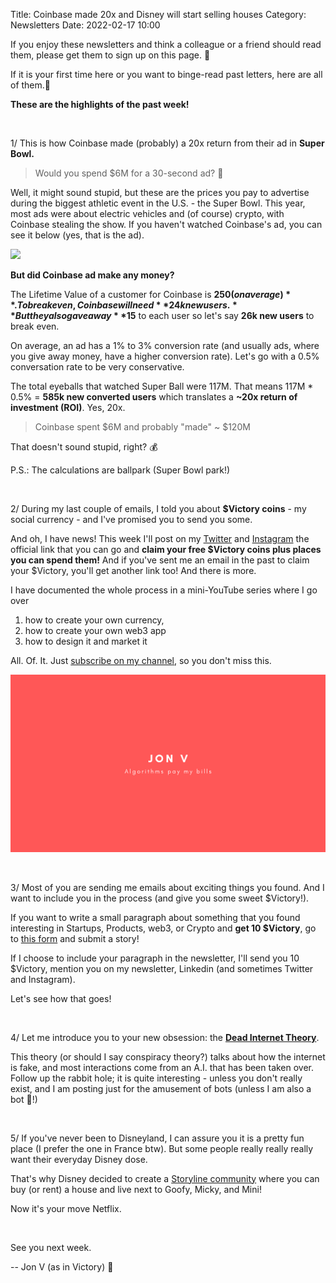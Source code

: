 Title: Coinbase made 20x and Disney will start selling houses
Category: Newsletters 
Date: 2022-02-17 10:00


If you enjoy these newsletters and think a colleague or a friend should read them, please get them to sign up on this page. 📝

If it is your first time here or you want to binge-read past letters, here are all of them.📰

**These are the highlights of the past week!**

<br>

1/ This is how Coinbase made (probably) a 20x return from their ad in **Super Bowl.**

> Would you spend $6M for a 30-second ad? 🤔

Well, it might sound stupid, but these are the prices you pay to advertise during the biggest athletic event in the U.S. - the Super Bowl. This year, most ads were about electric vehicles and (of course) crypto, with Coinbase stealing the show. If you haven't watched Coinbase's ad, you can see it below (yes, that is the ad).

![](https://sendfoxprod.b-cdn.net/media/eZLG9iVwUcCQ9v8RsjEaoJVD4V9oPv2a61QNsg8D16325)

**But did Coinbase ad make any money?**

The Lifetime Value of a customer for Coinbase is **$250 (on average)**. To break even, Coinbase will need **24k new users.** But they also gave away **$15** to each user so let's say **26k new users** to break even.

On average, an ad has a 1% to 3% conversion rate (and usually ads, where you give away money, have a higher conversion rate). Let's go with a 0.5% conversation rate to be very conservative.

The total eyeballs that watched Super Ball were 117M. That means 117M * 0.5% = **585k new converted users** which translates a **~20x return of investment (ROI)**. Yes, 20x.

> Coinbase spent $6M and probably "made" ~ $120M

That doesn't sound stupid, right? 💰

P.S.: The calculations are ballpark (Super Bowl park!)

<br>

2/ During my last couple of emails, I told you about **$Victory coins** - my social currency - and I've promised you to send you some.

And oh, I have news! This week I'll post on my [Twitter](https://twitter.com/jonromero) and [Instagram](https://www.instagram.com/jonvictory/) the official link that you can go and **claim your free $Victory coins plus places you can spend them!** And if you've sent me an email in the past to claim your $Victory, you'll get another link too! And there is more.

I have documented the whole process in a mini-YouTube series where I go over

1. how to create your own currency,
2. how to create your own web3 app
3. how to design it and market it

All. Of. It. Just [subscribe on my channel](https://jon.io/youtube), so you don't miss this.

![](https://github.com/jonromero/jonio_website/blob/master/content/images/youtube/youtube_cover_image.png?raw=true)

<br>

3/ Most of you are sending me emails about exciting things you found. And I want to include you in the process (and give you some sweet $Victory!).

If you want to write a small paragraph about something that you found interesting in Startups, Products, web3, or Crypto and **get 10 $Victory**, go to [this form](https://forms.gle/oNmbWDjPeu5TjezY8) and submit a story!

If I choose to include your paragraph in the newsletter, I'll send you 10 $Victory, mention you on my newsletter, Linkedin (and sometimes Twitter and Instagram).

Let's see how that goes!

<br>

4/ Let me introduce you to your new obsession: the [**Dead Internet Theory**](https://www.theatlantic.com/technology/archive/2021/08/dead-internet-theory-wrong-but-feels-true/619937/). 

This theory (or should I say conspiracy theory?) talks about how the internet is fake, and most interactions come from an A.I. that has been taken over. Follow up the rabbit hole; it is quite interesting - unless you don't really exist, and I am posting just for the amusement of bots (unless I am also a bot 🤖!)

<br>

5/ If you've never been to Disneyland, I can assure you it is a pretty fun place (I prefer the one in France btw). But some people really really really want their everyday Disney dose.

That's why Disney decided to create a [Storyline community](https://www.theverge.com/2022/2/16/22937210/disney-residential-communities-storyliving-cotino-planned-town) where you can buy (or rent) a house and live next to Goofy, Micky, and Mini!

Now it's your move Netflix.

<br>

See you next week.

-- Jon V (as in Victory) 🚀
